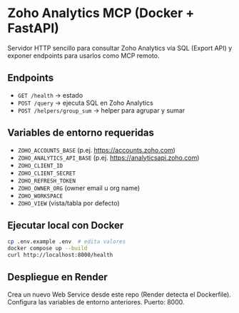 # Zoho Analytics MCP (Docker + FastAPI)

Servidor HTTP sencillo para consultar Zoho Analytics vía SQL (Export API) y exponer endpoints para usarlos como MCP remoto.

## Endpoints
- `GET /health` -> estado
- `POST /query` -> ejecuta SQL en Zoho Analytics
- `POST /helpers/group_sum` -> helper para agrupar y sumar

## Variables de entorno requeridas
- `ZOHO_ACCOUNTS_BASE` (p.ej. https://accounts.zoho.com)
- `ZOHO_ANALYTICS_API_BASE` (p.ej. https://analyticsapi.zoho.com)
- `ZOHO_CLIENT_ID`
- `ZOHO_CLIENT_SECRET`
- `ZOHO_REFRESH_TOKEN`
- `ZOHO_OWNER_ORG` (owner email u org name)
- `ZOHO_WORKSPACE`
- `ZOHO_VIEW` (vista/tabla por defecto)

## Ejecutar local con Docker
```bash
cp .env.example .env  # edita valores
docker compose up --build
curl http://localhost:8000/health
```

## Despliegue en Render
Crea un nuevo Web Service desde este repo (Render detecta el Dockerfile). Configura las variables de entorno anteriores. Puerto: 8000.

